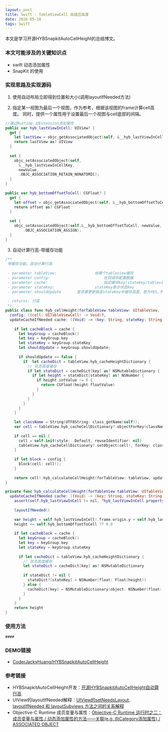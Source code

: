 ```yaml
---
layout: post
title: Swift - TableViewCell 自适应高度
date: 2016-05-10
tags: Swift
---
```



本文是学习开源HYBSnapkitAutoCellHeight的总结博文。

### 本文可能涉及的关键知识点

* swift 动态添加属性
* SnapKit 的使用

### 实现思路及实现源码
1. 使用自动布局立即得到位置和大小(调用layoutIfNeeded方法)
	
2. 指定某一视图为最后一个视图，作为参考，根据该视图的frame计算cell高度。
	同时，提供一个属性用于设置最后一个视图与cell底部的间隔。

```swift
//通过Runtime,对Extension添加属性 
public var hyb_lastViewInCell: UIView? {
  get {
    let lastView = objc_getAssociatedObject(self, &__hyb_lastViewInCellKey);
    return lastView as? UIView
  }
  
  set {
    objc_setAssociatedObject(self,
      &__hyb_lastViewInCellKey,
      newValue,
      .OBJC_ASSOCIATION_RETAIN_NONATOMIC);
  }
}
 
public var hyb_bottomOffsetToCell: CGFloat? {
  get {
    let offset = objc_getAssociatedObject(self, &__hyb_bottomOffsetToCell);
    return offset as? CGFloat
  }
  
  set {
    objc_setAssociatedObject(self,&__hyb_bottomOffsetToCell, newValue, 
    	.OBJC_ASSOCIATION_ASSIGN);
  }
}
```

3. 自动计算行高-带缓存功能

```swift
/**
 带缓存功能、自动计算行高
 
 - parameter tableView:                 给哪个tableview缓存
 - parameter config:                        在回调中配置数据
 - parameter cache:                         指定缓存key/stateKey/tableview
 - parameter stateKey:                  stateKey表示状态key
 - parameter shouldUpdate       是否要更新指定stateKey中缓存高度，若为YES,不管有没有缓存 ，都会重新计算
 
 - returns: 行高
 */
public class func hyb_cellHeight(forTableView tableView: UITableView,
  config: ((cell: UITableViewCell) -> Void)?,
  updateCacheIfNeeded cache: ((Void) -> (key: String, stateKey: String, shouldUpdate: Bool))?) -> CGFloat {
    
    if let cacheBlock = cache {
      let keyGroup = cacheBlock()
      let key = keyGroup.key
      let stateKey = keyGroup.stateKey
      let shouldUpdate = keyGroup.shouldUpdate;
      
      if shouldUpdate == false {
        if  let cacheDict = tableView.hyb_cacheHeightDictionary {
          // 状态高度缓存
          if let stateDict = cacheDict[key] as? NSMutableDictionary {
            if let height = stateDict[stateKey] as? NSNumber {
              if height.intValue != 0 {
                return CGFloat(height.floatValue)
              }
            }
          }
        }
      }
    }
    
    let className = String(UTF8String: class_getName(self));
    var cell = tableView.hyb_cacheCellDictionary?.objectForKey(className!) as? UITableViewCell;
    
    if cell == nil {
      cell = self.init(style: .Default, reuseIdentifier: nil)
      tableView.hyb_cacheCellDictionary?.setObject(cell!, forKey: className!);
    }
    
    if let block = config {
      block(cell: cell!);
    }
    
    return cell!.hyb_calculateCellHeight(forTableView: tableView, updateCacheIfNeeded: cache)
}

private func hyb_calculateCellHeight(forTableView tableView: UITableView,
  updateCacheIfNeeded cache: ((Void) -> (key: String, stateKey: String, shouldUpdate: Bool))?) -> CGFloat {
    assert(self.hyb_lastViewInCell != nil, "hyb_lastViewInCell property can't be nil")
    
    layoutIfNeeded()
    
    var height = self.hyb_lastViewInCell!.frame.origin.y + self.hyb_lastViewInCell!.frame.size.height;
    height += self.hyb_bottomOffsetToCell ?? 0.0
    
    if let cacheBlock = cache {
      let keyGroup = cacheBlock()
      let key = keyGroup.key
      let stateKey = keyGroup.stateKey
      
      if let cacheDict = tableView.hyb_cacheHeightDictionary {
        // 状态高度缓存
        let stateDict = cacheDict[key] as? NSMutableDictionary
        
        if stateDict != nil {
          stateDict?[stateKey] = NSNumber(float: Float(height))
        } else {
          cacheDict[key] = NSMutableDictionary(object: NSNumber(float: Float(height)), forKey: stateKey)
        }
      }
    }
    return height
}
```
### 使用方法

	####

### DEMO链接
* [CoderJackyHuang/HYBSnapkitAutoCellHeight](https://github.com/CoderJackyHuang/HYBSnapkitAutoCellHeight.git)

### 参考链接
* HYBSnapkitAutoCellHeight开发：[开源HYBSnapkitAutoCellHeight自动算行高](http://www.henishuo.com/snapkit-auto-cell-height/)
* UIView的layoutIfNeeded解释：[UIView的setNeedsLayout, layoutIfNeeded 和 layoutSubviews 方法之间的关系解释](http://blog.csdn.net/meegomeego/article/details/39890385)
* Objective-C Runtime 成员变量与属性：[Objective-C Runtime 运行时之二：成员变量与属性 / ](http://blog.jobbole.com/79570/)[动态添加属性的方法——关联(e.g. 向Category添加属性)](http://www.cnblogs.com/wengzilin/p/4331685.html?utm_source=tuicool)[ / ASSOCIATED OBJECT](http://swifter.tips/associated-object/)